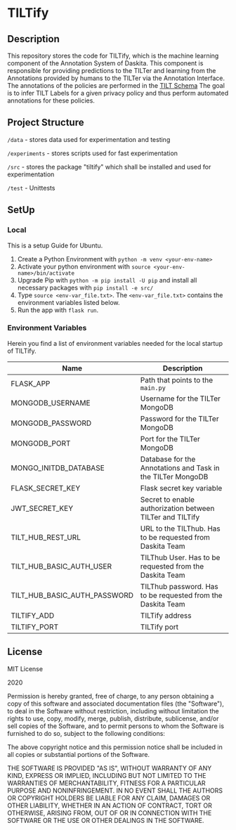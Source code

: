 # TILTify

## Description


This repository stores the code for TILTify, which is the machine learning component of the Annotation System of Daskita. This component is responsible for providing predictions to the TILTer and learning from the Annotations provided by humans to the TILTer via the Annotation Interface.
The annotations of the policies are performed in the [TILT Schema](https://github.com/Transparency-Information-Language/schema)
The goal is to infer TILT Labels for a given privacy policy and thus perform automated annotations for these policies.


## Project Structure

`/data` - stores data used for experimentation and testing

`/experiments` - stores scripts used for fast experimentation

`/src` - stores the package "tiltify" which shall be installed and used for experimentation

`/test` - Unittests


## SetUp

### Local

This is a setup Guide for Ubuntu.

1. Create a Python Environment with `python -m venv <your-env-name>`
2. Activate your python environment with `source <your-env-name>/bin/activate`
3. Upgrade Pip with `python -m pip install -U pip` and install all necessary packages with `pip install -e src/`
4. Type `source <env-var_file.txt>`. The `<env-var_file.txt>` contains the environment variables listed below.
5. Run the app with `flask run`.


### Environment Variables

Herein you find a list of environment variables needed for the local startup of TILTify.

|Name|Description|
|----|-----------|
|FLASK_APP|Path that points to the `main.py`|
|MONGODB_USERNAME| Username for the TILTer MongoDB|
|MONGODB_PASSWORD| Password for the TILTer MongoDB
|MONGODB_PORT| Port for the TILTer MongoDB|
|MONGO_INITDB_DATABASE| Database for the Annotations and Task in the TILTer MongoDB|
|FLASK_SECRET_KEY| Flask secret key variable|
|JWT_SECRET_KEY| Secret to enable  authorization between TILTer and TILTify|
|TILT_HUB_REST_URL| URL to the TILThub. Has to be requested from Daskita Team|
|TILT_HUB_BASIC_AUTH_USER| TILThub User. Has to be requested from the Daskita Team
|TILT_HUB_BASIC_AUTH_PASSWORD| TILThub password. Has to be requested from the Daskita Team|
|TILTIFY_ADD|TILTify address|
|TILTIFY_PORT| TILTify port|


## License
MIT License

2020

Permission is hereby granted, free of charge, to any person obtaining a copy of this software and associated documentation files (the "Software"), to deal in the Software without restriction, including without limitation the rights to use, copy, modify, merge, publish, distribute, sublicense, and/or sell copies of the Software, and to permit persons to whom the Software is furnished to do so, subject to the following conditions:

The above copyright notice and this permission notice shall be included in all copies or substantial portions of the Software.

THE SOFTWARE IS PROVIDED "AS IS", WITHOUT WARRANTY OF ANY KIND, EXPRESS OR IMPLIED, INCLUDING BUT NOT LIMITED TO THE WARRANTIES OF MERCHANTABILITY, FITNESS FOR A PARTICULAR PURPOSE AND NONINFRINGEMENT. IN NO EVENT SHALL THE AUTHORS OR COPYRIGHT HOLDERS BE LIABLE FOR ANY CLAIM, DAMAGES OR OTHER LIABILITY, WHETHER IN AN ACTION OF CONTRACT, TORT OR OTHERWISE, ARISING FROM, OUT OF OR IN CONNECTION WITH THE SOFTWARE OR THE USE OR OTHER DEALINGS IN THE SOFTWARE.
